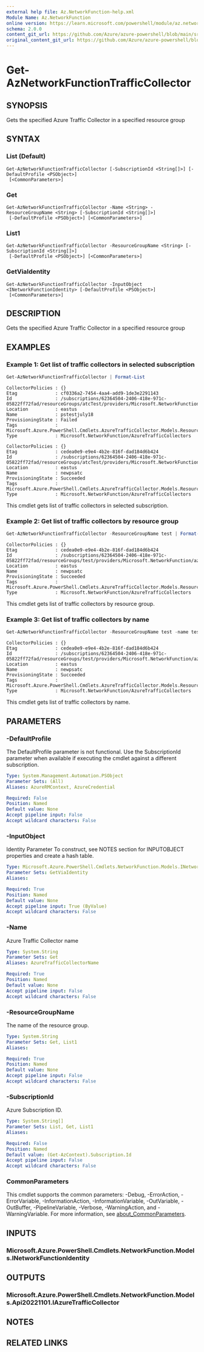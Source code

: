 ```yaml
---
external help file: Az.NetworkFunction-help.xml
Module Name: Az.NetworkFunction
online version: https://learn.microsoft.com/powershell/module/az.networkfunction/get-aznetworkfunctiontrafficcollector
schema: 2.0.0
content_git_url: https://github.com/Azure/azure-powershell/blob/main/src/NetworkFunction/NetworkFunction/help/Get-AzNetworkFunctionTrafficCollector.md
original_content_git_url: https://github.com/Azure/azure-powershell/blob/main/src/NetworkFunction/NetworkFunction/help/Get-AzNetworkFunctionTrafficCollector.md
---
```


# Get-AzNetworkFunctionTrafficCollector

## SYNOPSIS
Gets the specified Azure Traffic Collector in a specified resource group

## SYNTAX

### List (Default)
```
Get-AzNetworkFunctionTrafficCollector [-SubscriptionId <String[]>] [-DefaultProfile <PSObject>]
 [<CommonParameters>]
```

### Get
```
Get-AzNetworkFunctionTrafficCollector -Name <String> -ResourceGroupName <String> [-SubscriptionId <String[]>]
 [-DefaultProfile <PSObject>] [<CommonParameters>]
```

### List1
```
Get-AzNetworkFunctionTrafficCollector -ResourceGroupName <String> [-SubscriptionId <String[]>]
 [-DefaultProfile <PSObject>] [<CommonParameters>]
```

### GetViaIdentity
```
Get-AzNetworkFunctionTrafficCollector -InputObject <INetworkFunctionIdentity> [-DefaultProfile <PSObject>]
 [<CommonParameters>]
```

## DESCRIPTION
Gets the specified Azure Traffic Collector in a specified resource group

## EXAMPLES

### Example 1: Get list of traffic collectors in selected subscription
```powershell
Get-AzNetworkFunctionTrafficCollector | Format-List
```

```output
CollectorPolicies : {}
Etag              : cf0336a2-7454-4aa4-add9-1de3e2291143
Id                : /subscriptions/62364504-2406-418e-971c-05822ff72fad/resourceGroups/atcTest/providers/Microsoft.NetworkFunction/azureTrafficCollectors/pstestjuly18
Location          : eastus
Name              : pstestjuly18
ProvisioningState : Failed
Tags              : Microsoft.Azure.PowerShell.Cmdlets.AzureTrafficCollector.Models.ResourceTags
Type              : Microsoft.NetworkFunction/AzureTrafficCollectors

CollectorPolicies : {}
Etag              : cedea0e9-e9e4-4b2e-816f-dad184d6b424
Id                : /subscriptions/62364504-2406-418e-971c-05822ff72fad/resourceGroups/atcTest/providers/Microsoft.NetworkFunction/azureTrafficCollectors/newpsatc
Location          : eastus
Name              : newpsatc
ProvisioningState : Succeeded
Tags              : Microsoft.Azure.PowerShell.Cmdlets.AzureTrafficCollector.Models.ResourceTags
Type              : Microsoft.NetworkFunction/AzureTrafficCollectors
```

This cmdlet gets list of traffic collectors in selected subscription.

### Example 2: Get list of traffic collectors by resource group
```powershell
Get-AzNetworkFunctionTrafficCollector -ResourceGroupName test | Format-List
```

```output
CollectorPolicies : {}
Etag              : cedea0e9-e9e4-4b2e-816f-dad184d6b424
Id                : /subscriptions/62364504-2406-418e-971c-05822ff72fad/resourceGroups/test/providers/Microsoft.NetworkFunction/azureTrafficCollectors/newpsatc
Location          : eastus
Name              : newpsatc
ProvisioningState : Succeeded
Tags              : Microsoft.Azure.PowerShell.Cmdlets.AzureTrafficCollector.Models.ResourceTags
Type              : Microsoft.NetworkFunction/AzureTrafficCollectors
```

This cmdlet gets list of traffic collectors by resource group.

### Example 3: Get list of traffic collectors by name
```powershell
Get-AzNetworkFunctionTrafficCollector -ResourceGroupName test -name test | Format-List
```

```output
CollectorPolicies : {}
Etag              : cedea0e9-e9e4-4b2e-816f-dad184d6b424
Id                : /subscriptions/62364504-2406-418e-971c-05822ff72fad/resourceGroups/test/providers/Microsoft.NetworkFunction/azureTrafficCollectors/test
Location          : eastus
Name              : newpsatc
ProvisioningState : Succeeded
Tags              : Microsoft.Azure.PowerShell.Cmdlets.AzureTrafficCollector.Models.ResourceTags
Type              : Microsoft.NetworkFunction/AzureTrafficCollectors
```

This cmdlet gets list of traffic collectors by name.

## PARAMETERS

### -DefaultProfile
The DefaultProfile parameter is not functional.
Use the SubscriptionId parameter when available if executing the cmdlet against a different subscription.

```yaml
Type: System.Management.Automation.PSObject
Parameter Sets: (All)
Aliases: AzureRMContext, AzureCredential

Required: False
Position: Named
Default value: None
Accept pipeline input: False
Accept wildcard characters: False
```

### -InputObject
Identity Parameter
To construct, see NOTES section for INPUTOBJECT properties and create a hash table.

```yaml
Type: Microsoft.Azure.PowerShell.Cmdlets.NetworkFunction.Models.INetworkFunctionIdentity
Parameter Sets: GetViaIdentity
Aliases:

Required: True
Position: Named
Default value: None
Accept pipeline input: True (ByValue)
Accept wildcard characters: False
```

### -Name
Azure Traffic Collector name

```yaml
Type: System.String
Parameter Sets: Get
Aliases: AzureTrafficCollectorName

Required: True
Position: Named
Default value: None
Accept pipeline input: False
Accept wildcard characters: False
```

### -ResourceGroupName
The name of the resource group.

```yaml
Type: System.String
Parameter Sets: Get, List1
Aliases:

Required: True
Position: Named
Default value: None
Accept pipeline input: False
Accept wildcard characters: False
```

### -SubscriptionId
Azure Subscription ID.

```yaml
Type: System.String[]
Parameter Sets: List, Get, List1
Aliases:

Required: False
Position: Named
Default value: (Get-AzContext).Subscription.Id
Accept pipeline input: False
Accept wildcard characters: False
```

### CommonParameters
This cmdlet supports the common parameters: -Debug, -ErrorAction, -ErrorVariable, -InformationAction, -InformationVariable, -OutVariable, -OutBuffer, -PipelineVariable, -Verbose, -WarningAction, and -WarningVariable. For more information, see [about_CommonParameters](http://go.microsoft.com/fwlink/?LinkID=113216).

## INPUTS

### Microsoft.Azure.PowerShell.Cmdlets.NetworkFunction.Models.INetworkFunctionIdentity

## OUTPUTS

### Microsoft.Azure.PowerShell.Cmdlets.NetworkFunction.Models.Api20221101.IAzureTrafficCollector

## NOTES

## RELATED LINKS
